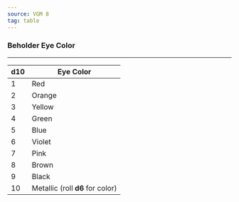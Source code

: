 ```yaml
---
source: VGM 8
tag: table
---
```


### Beholder Eye Color
---
|d10|Eye Color|
|----|------------|
|1|Red|
|2|Orange|
|3|Yellow|
|4|Green|
|5|Blue|
|6|Violet|
|7|Pink|
|8|Brown|
|9|Black|
|10|Metallic (roll **d6** for color)|
